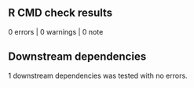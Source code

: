 ## R CMD check results

0 errors | 0 warnings | 0 note

## Downstream dependencies

1 downstream dependencies was tested with no errors.
